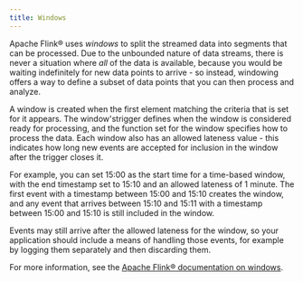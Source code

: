 ```yaml
---
title: Windows
---
```


Apache Flink® uses *windows* to split the streamed data into segments
that can be processed. Due to the unbounded nature of data streams,
there is never a situation where *all* of the data is available, because
you would be waiting indefinitely for new data points to arrive - so
instead, windowing offers a way to define a subset of data points that
you can then process and analyze.

A window is created when the first element matching the criteria that is
set for it appears. The window'strigger defines when the window is
considered ready for processing, and the function set for the window
specifies how to process the data. Each window also has an allowed
lateness value - this indicates how long new events are accepted for
inclusion in the window after the trigger closes it.

For example, you can set 15:00 as the start time for a time-based
window, with the end timestamp set to 15:10 and an allowed lateness of 1
minute. The first event with a timestamp between 15:00 and 15:10 creates
the window, and any event that arrives between 15:10 and 15:11 with a
timestamp between 15:00 and 15:10 is still included in the window.

Events may still arrive after the allowed lateness for the window, so
your application should include a means of handling those events, for
example by logging them separately and then discarding them.

For more information, see the [Apache Flink® documentation on
windows](https://ci.apache.org/projects/flink/flink-docs-release-1.15/docs/dev/datastream/operators/windows/).
